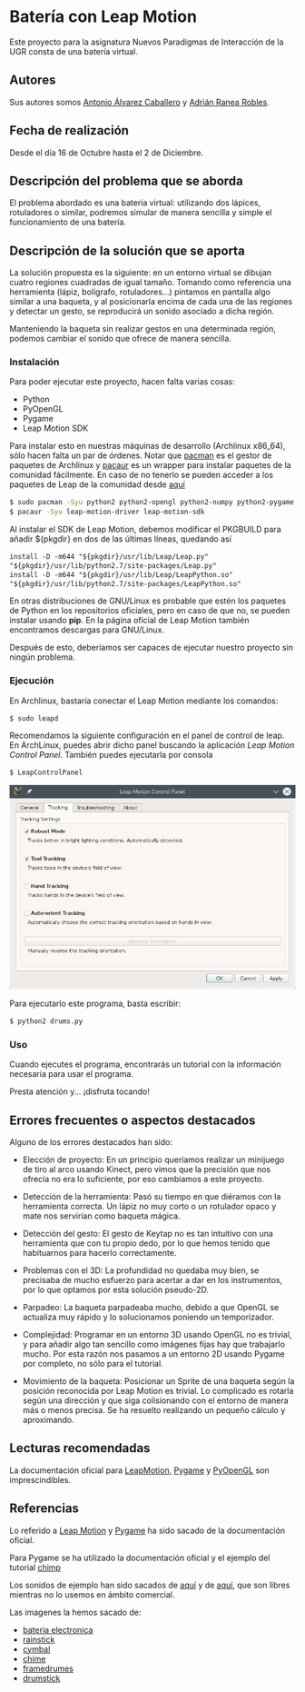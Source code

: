 # Batería con Leap Motion

Este proyecto para la asignatura Nuevos Paradigmas de Interacción de la UGR
consta de una batería virtual.

## Autores
Sus autores somos [Antonio Álvarez Caballero](https://github.com/analca3)
y [Adrián Ranea Robles](https://github.com/ranea).

## Fecha de realización

Desde el día 16 de Octubre hasta el 2 de Diciembre.

## Descripción del problema que se aborda

El problema abordado es una batería virtual: utilizando dos lápices, rotuladores o similar,
podremos simular de manera sencilla y simple el funcionamiento de una batería.

## Descripción de la solución que se aporta

La solución propuesta es la siguiente: en un entorno virtual se dibujan cuatro regiones
cuadradas de igual tamaño. Tomando como referencia una herramienta (lápiz, bolígrafo, rotuladores...)
pintamos en pantalla algo similar a una baqueta, y al posicionarla encima de cada una
de las regiones y detectar un gesto, se reproducirá un sonido asociado a dicha región.

Manteniendo la baqueta sin realizar gestos en una determinada región, podemos cambiar
el sonido que ofrece de manera sencilla.

### Instalación

Para poder ejecutar este proyecto, hacen falta varias cosas:

* Python
* PyOpenGL
* Pygame
* Leap Motion SDK

Para instalar esto en nuestras máquinas de desarrollo (Archlinux x86_64), sólo hacen
falta un par de órdenes. Notar que [pacman](https://wiki.archlinux.org/index.php/Pacman)
es el gestor de paquetes de Archlinux y [pacaur](https://aur.archlinux.org/packages/pacaur/)
es un wrapper para instalar paquetes de la comunidad fácilmente. En caso de no tenerlo
se pueden acceder a los paquetes de Leap de la comunidad desde [aquí](https://aur.archlinux.org/packages/?O=0&K=leap+motion)

```bash
$ sudo pacman -Syu python2 python2-opengl python2-numpy python2-pygame
$ pacaur -Syu leap-motion-driver leap-motion-sdk
```

Al instalar el SDK de Leap Motion, debemos modificar el PKGBUILD para añadir ${pkgdir} en dos de las
últimas líneas, quedando así

```
install -D -m644 "${pkgdir}/usr/lib/Leap/Leap.py" "${pkgdir}/usr/lib/python2.7/site-packages/Leap.py"
install -D -m644 "${pkgdir}/usr/lib/Leap/LeapPython.so" "${pkgdir}/usr/lib/python2.7/site-packages/LeapPython.so"
```

En otras distribuciones de GNU/Linux es probable que estén los paquetes de Python en los
repositorios oficiales, pero en caso de que no, se pueden instalar usando **pip**. En la
página oficial de Leap Motion también encontramos descargas para GNU/Linux.

Después de esto, deberíamos ser capaces de ejecutar nuestro proyecto sin ningún problema.

### Ejecución

En Archlinux, bastaría conectar el Leap Motion mediante los comandos:
```bash
$ sudo leapd
```

Recomendamos la siguiente configuración en el panel de control de leap. En ArchLinux, puedes abrir dicho panel buscando la aplicación *Leap Motion Control Panel*. También puedes ejecutarla por consola

```bash
$ LeapControlPanel
```

![LeapPanel](data/snapshots/leappanel.png)

Para ejecutarlo este programa, basta escribir:
```bash
$ python2 drums.py
```

### Uso

Cuando ejecutes el programa, encontrarás un tutorial con la información necesaria para usar el programa.

Presta atención y... ¡disfruta tocando!

## Errores frecuentes o aspectos destacados

Alguno de los errores destacados han sido:

* Elección de proyecto: En un principio queríamos realizar un minijuego de tiro al arco usando Kinect, pero vimos que la precisión que nos ofrecía no era lo suficiente, por eso cambiamos a este proyecto.

* Detección de la herramienta: Pasó su tiempo en que diéramos con la herramienta correcta. Un lápiz no muy corto o un rotulador opaco y mate nos servirían como baqueta mágica.

* Detección del gesto: El gesto de Keytap no es tan intuitivo con una herramienta que con tu propio dedo, por lo que hemos tenido que habituarnos para hacerlo correctamente.

* Problemas con el 3D: La profundidad no quedaba muy bien, se precisaba de mucho esfuerzo para acertar a dar en los instrumentos, por lo que optamos por esta solución pseudo-2D.

* Parpadeo: La baqueta parpadeaba mucho, debido a que OpenGL se actualiza muy rápido y lo solucionamos poniendo un temporizador.

* Complejidad: Programar en un entorno 3D usando OpenGL no es trivial, y para añadir algo tan sencillo como imágenes fijas hay que trabajarlo mucho. Por esta razón nos pasamos a un entorno 2D usando Pygame por completo, no sólo para el tutorial.

* Movimiento de la baqueta: Posicionar un Sprite de una baqueta según la posición reconocida por Leap Motion es trivial. Lo complicado es rotarla según una dirección y que siga colisionando con el entorno de manera más o menos precisa. Se ha resuelto realizando un pequeño cálculo y aproximando.


## Lecturas recomendadas

La documentación oficial para [LeapMotion](https://developer.leapmotion.com/documentation/python/index.html),
[Pygame](https://www.pygame.org/docs/) y [PyOpenGL](http://pyopengl.sourceforge.net/documentation/) son imprescindibles.

## Referencias

Lo referido a [Leap Motion](https://developer.leapmotion.com/documentation/python/index.html) y
[Pygame](https://www.pygame.org/docs/) ha sido sacado de la documentación oficial.

Para Pygame se ha utilizado la documentación oficial y el ejemplo del tutorial
[chimp](https://www.pygame.org/docs/tut/chimp/ChimpLineByLine.html)

Los sonidos de ejemplo han sido sacados de [aquí](http://99sounds.org/drum-samples/)
y de [aquí](http://99sounds.org/percussion-samples/), que
son libres mientras no lo usemos en ámbito comercial.

Las imagenes la hemos sacado de:

 - [bateria electronica](https://www.google.es/imgres?imgurl=https://c1.staticflickr.com/7/6081/6026391058_5f98798c0f_b.jpg&imgrefurl=https://www.flickr.com/photos/jtjdt/6026391058&h=1024&w=1010&tbnid=kFktYv4p5FKmQM:&docid=ytmUsZe6UPWYJM&ei=qlJdVurSGInzatfHrqgP&tbm=isch&ved=0ahUKEwjqz4L1l7rJAhWJuRoKHdejC_UQMwhAKBkwGQ)
 - [rainstick](https://en.wikipedia.org/wiki/Rainstick#/media/File:Rainstick_01.png)
 - [cymbal](https://en.wikipedia.org/wiki/Cymbal#/media/File:2006-07-06_Crash_Zildjian_14.jpg)
 - [chime](https://en.wikipedia.org/wiki/Mark_tree#/media/File:Meinl_CH-12_Chimes.jpg)
 - [framedrumes](https://en.wikipedia.org/wiki/Pandeiro#/media/File:Pandeiro.jpg)
 - [drumstick](https://commons.wikimedia.org/wiki/File:Drumsticks.png)
